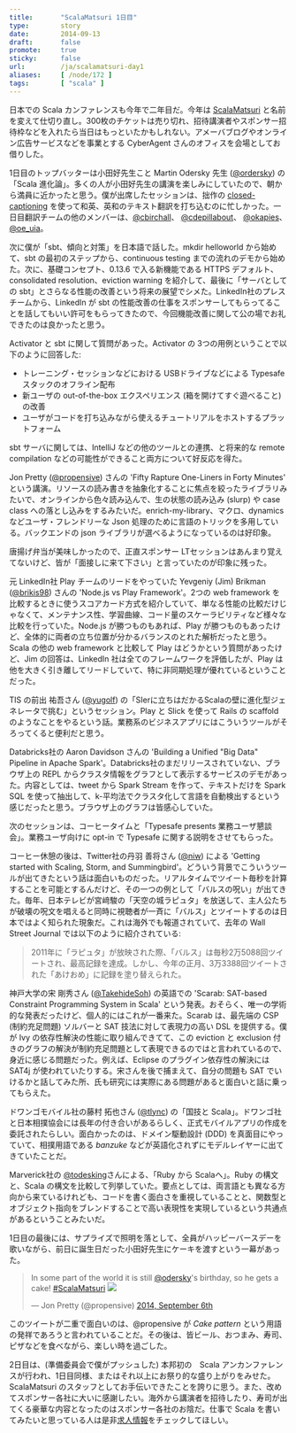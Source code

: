 ```yaml
---
title:       "ScalaMatsuri 1日目"
type:        story
date:        2014-09-13
draft:       false
promote:     true
sticky:      false
url:         /ja/scalamatsuri-day1
aliases:     [ /node/172 ]
tags:        [ "scala" ]
---
```


日本での Scala カンファレンスも今年で二年目だ。今年は [ScalaMatsuri](http://scalamatsuri.org/) と名前を変えて仕切り直し。300枚のチケットは売り切れ、招待講演者やスポンサー招待枠などを入れたら当日はもっといたかもしれない。アメーバブログやオンライン広告サービスなどを事業とする CyberAgent さんのオフィスを会場としてお借りした。

1日目のトップバッターは小田好先生こと Martin Odersky 先生 ([@ordersky](https://twitter.com/odersky)) の「Scala 進化論」。多くの人が小田好先生の講演を楽しみにしていたので、朝から満員に近かったと思う。僕が出席したセッションは、拙作の [closed-captioning](https://github.com/eed3si9n/closed-captioning) を使って和英、英和のテキスト翻訳を打ち込むのに忙しかった。一日目翻訳チームの他のメンバーは、[@cbirchall](https://twitter.com/cbirchall)、 [@cdepillabout](https://twitter.com/cdepillabout)、 [@okapies](https://twitter.com/okapies)、 [@oe_uia](oe_uia)。

次に僕が「sbt、傾向と対策」を日本語で話した。mkdir helloworld から始めて、sbt の最初のステップから、continuous testing までの流れのデモから始めた。次に、基礎コンセプト、0.13.6 で入る新機能である HTTPS デフォルト、consolidated resolution、eviction warning を紹介して、最後に「サーバとしての sbt」とさらなる性能の改善という将来の展望でシメた。LinkedIn社のプレスチームから、LinkedIn が
sbt の性能改善の仕事をスポンサーしてもらってることを話してもいい許可をもらってきたので、今回機能改善に関して公の場でお礼できたのは良かったと思う。

Activator と sbt に関して質問があった。Activator の 3つの用例ということで以下のように回答した:
- トレーニング・セッションなどにおける USBドライブなどによる Typesafe スタックのオフライン配布
- 新ユーザの out-of-the-box エクスペリエンス (箱を開けてすぐ遊べること) の改善
- ユーザがコードを打ち込みながら使えるチュートリアルをホストするプラットフォーム

sbt サーバに関しては、IntelliJ などの他のツールとの連携、と将来的な remote compilation などの可能性ができること両方について好反応を得た。

Jon Pretty ([@propensive](https://twitter.com/propensive)) さんの 'Fifty Rapture One-Liners in Forty Minutes' という講演。リソースの読み書きを抽象化することに焦点を絞ったライブラリみたいで、オンラインから色々読み込んで、生の状態の読み込み (slurp) や case class への落とし込みをするみたいだ。enrich-my-library、マクロ、dynamics などユーザ・フレンドリーな Json 処理のために言語のトリックを多用している。バックエンドの json ライブラリが選べるようになっているのは好印象。

唐揚げ弁当が美味しかったので、正直スポンサー LTセッションはあんまり覚えてないけど、皆が「面接しに来て下さい」と言っていたのが印象に残った。

元 LinkedIn社 Play チームのリードをやっていた Yevgeniy (Jim) Brikman ([@brikis98](https://twitter.com/brikis98)) さんの 'Node.js vs Play Framework'。2つの web framework を比較するときに使うスコアカード方式を紹介していて、単なる性能の比較だけじゃなくて、メンテナンス性、学習曲線、コード量のスケーラビリティなど様々な比較を行っていた。Node.js が勝つものもあれば、Play が勝つものもあったけど、全体的に両者の立ち位置が分かるバランスのとれた解析だったと思う。
Scala の他の web framework と比較して Play はどうかという質問があったけど、Jim の回答は、LinkedIn 社は全てのフレームワークを評価したが、Play は他を大きく引き離してリードしていて、特に非同期処理が優れているということだった。

TIS の前出 祐吾さん ([@yugolf](https://twitter.com/yugolf)) の「SIerに立ちはだかるScalaの壁に進化型ジェネレータで挑む」というセッション。Play と Slick を使って Rails の scaffold のようなことをやるという話。業務系のビジネスアプリにはこういうツールがそろってくると便利だと思う。

Databricks社の Aaron Davidson さんの 'Building a Unified "Big Data" Pipeline in Apache Spark'。Databricks社のまだリリースされていない、ブラウザ上の REPL からクラスタ情報をグラフとして表示するサービスのデモがあった。内容としては、tweet から Spark Stream を作って、テキストだけを Spark SQL を使って抽出して、k-平均法でクラスタ化して言語を自動検出するという感じだったと思う。ブラウザ上のグラフは皆感心していた。

次のセッションは、コーヒータイムと「Typesafe presents 業務ユーザ懇談会」。業務ユーザ向けに opt-in で Typesafe に関する説明をさせてもらった。

コーヒー休憩の後は、Twitter社の丹羽 善将さん ([@niw](https://twitter.com/niw)) による 'Getting started with Scaling, Storm, and Summingbird'。どういう背景でこういうツールが出てきたという話は面白いものだった。リアルタイムでツイート毎秒を計算することを可能とするんだけど、その一つの例として「バルスの呪い」が出てきた。毎年、日本テレビが宮﨑駿の「天空の城ラピュタ」を放送して、主人公たちが破壊の呪文を唱えると同時に視聴者が一斉に「バルス」とツイートするのは日本ではよく知られた現象だ。これは海外でも報道されていて、去年の Wall Street Journal では以下のように紹介されている:

> 2011年に「ラピュタ」が放映された際、「バルス」は毎秒2万5088回ツイートされ、最高記録を達成。しかし、今年の正月、3万3388回ツイートされた「あけおめ」に記録を塗り替えられた。

神戸大学の宋 剛秀さん ([@TakehideSoh](https://twitter.com/TakehideSoh)) の英語での 'Scarab: SAT-based Constraint Programming System in Scala' という発表。おそらく、唯一の学術的な発表だったけど、個人的にはこれが一番来た。Scarab は、最先端の CSP (制約充足問題) ソルバーと SAT 技法に対して表現力の高い DSL を提供する。僕が Ivy の依存性解決の性能に取り組んできてて、この eviction と exclusion 付きのグラフの解決が制約充足問題として表現できるのではと言われているので、身近に感じる問題だった。例えば、Eclipse のプラグイン依存性の解決には SAT4j が使われていたりする。宋さんを後で捕まえて、自分の問題も SAT でいけるかと話してみた所、氏も研究には実際にある問題があると面白いと話に乗ってもらえた。

ドワンゴモバイル社の藤村 拓也さん ([@tlync](https://twitter.com/tlync)) の「国技と Scala」。ドワンゴ社と日本相撲協会には長年の付き合いがあるらしく、正式モバイルアプリの作成を委託されたらしい。面白かったのは、ドメイン駆動設計 (DDD) を真面目にやっていて、相撲用語である *banzuke* などが英語化されずにモデルレイヤーに出てきていたことだ。

Marverick社の [@todesking](https://twitter.com/todesking)さんによる、「Ruby から Scalaへ」。Ruby の構文と、Scala の構文を比較して列挙していた。要点としては、両言語とも異なる方向から来ているけれども、コードを書く面白さを重視していることと、関数型とオブジェクト指向をブレンドすることで高い表現性を実現しているという共通点があるということみたいだ。 

1日目の最後には、サプライズで照明を落として、全員がハッピーバースデーを歌いながら、前日に誕生日だった小田好先生にケーキを渡すという一幕があった。

<blockquote class="twitter-tweet" lang="ja"><p>In some part of the world it is still <a href="https://twitter.com/odersky">@odersky</a>&#39;s birthday, so he gets a cake! <a href="https://twitter.com/hashtag/ScalaMatsuri?src=hash">#ScalaMatsuri</a> 

<img src="https://pbs.twimg.com/media/Bw2MFy0CIAAcfkK.jpg">

<!-- a href="http://t.co/cLal8xODiG">pic.twitter.com/cLal8xODiG</a -->

</p>&mdash; Jon Pretty (@propensive) <a href="https://twitter.com/propensive/status/508216380785557504">2014, September 6th</a></blockquote>
<script async src="//platform.twitter.com/widgets.js" charset="utf-8"></script>

このツイートが二重で面白いのは、@propensive が *Cake pattern* という用語の発祥であろうと言われていることだ。その後は、皆ビール、おつまみ、寿司、ピザなどを食べながら、楽しい時を過ごした。

2日目は、(準備委員会で僕がプッシュした) 本邦初の　Scala アンカンファレンスが行われ、1日目同様、またはそれ以上にお祭り的な盛り上がりをみせた。ScalaMatsuri のスタッフとしてお手伝いできたことを誇りに思う。また、改めてスポンサー各社に大いに感謝したい。海外から講演者を招待したり、寿司が出てくる豪華な内容となったのはスポンサー各社のお陰だ。仕事で Scala を書いてみたいと思っている人は是非[求人情報](http://scalamatsuri.org/ja/jobs/index.html)をチェックしてほしい。
